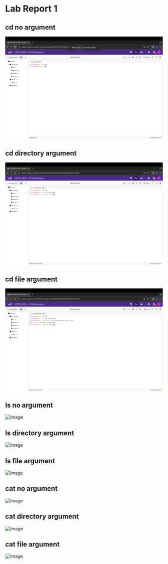# Lab Report 1
## cd no argument
![Image](https://github.com/efang5/cse15l-lab-reports/blob/main/Screenshot%202024-01-10%20at%201.09.53%20PM.png?raw=true)
## cd directory argument
![Image](https://github.com/efang5/cse15l-lab-reports/blob/main/Screenshot%202024-01-10%20at%201.10.55%20PM.png?raw=true)
## cd file argument
![Image](https://github.com/efang5/cse15l-lab-reports/blob/main/Screenshot%202024-01-10%20at%201.11.09%20PM.png?raw=true)
## ls no argument
![Image]()
## ls directory argument
![Image]()
## ls file argument
![Image]()
## cat no argument
![Image]()
## cat directory argument
![Image]()
## cat file argument
![Image]()
